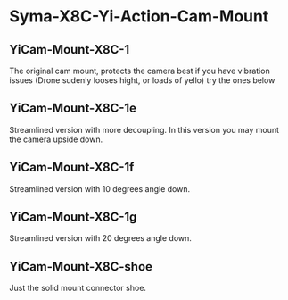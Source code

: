 # Syma-X8C-Yi-Action-Cam-Mount

YiCam-Mount-X8C-1
-----------------
The original cam mount, protects the camera best
if you have vibration issues (Drone sudenly looses hight,
or loads of yello) try the ones below

YiCam-Mount-X8C-1e
------------------
Streamlined version with more decoupling.
In this version you may mount the camera upside down.

YiCam-Mount-X8C-1f
------------------
Streamlined version with 10 degrees angle down.

YiCam-Mount-X8C-1g
------------------
Streamlined version with 20 degrees angle down.

YiCam-Mount-X8C-shoe
--------------------
Just the solid mount connector shoe.
